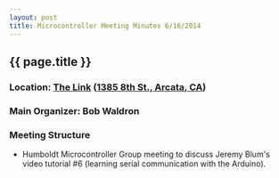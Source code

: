 ```yaml
---
layout: post
title: Microcontroller Meeting Minutes 6/16/2014
---
```


## {{ page.title }}
### Location: [The Link](http://the-link.us/) ([1385 8th St., Arcata, CA](http://goo.gl/maps/j8Ss2))
### Main Organizer: Bob Waldron
### Meeting Structure
* Humboldt Microcontroller Group meeting to discuss Jeremy Blum's video tutorial #6 (learning serial communication with the Arduino).